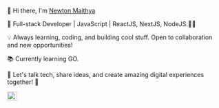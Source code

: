 
👋 Hi there, I'm [Newton Maithya](https://newtonmathias.com/)

🚀 Full-stack Developer | JavaScript  | ReactJS, NextJS, NodeJS.🧙‍♂️

💡 Always learning, coding, and building cool stuff. Open to collaboration and new opportunities!

📚 Currently learning GO.

💬 Let's talk tech, share ideas, and create amazing digital experiences together! 🌟

<a href="https://twitter.com/newto97">
  <img align="left" alt="n3wton__ | Twitter" width="22px" src="https://cdn2.iconfinder.com/data/icons/social-media-2285/512/1_Twitter3_colored_svg-512.png" />
</a>

